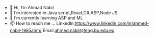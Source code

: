 - 👋 Hi, I’m Ahmad Nabil
- 👀 I’m interested in Java script,React,C#,ASP,Node JS
- 🌱 I’m currently learning ASP and ML
- 📫 How to reach me ... LinkedIn:https://www.linkedin.com/in/ahmed-nabil-1995ahm/
Email:ahmed.nabil@feng.bu.edu.eg

<!---
anabil1984/anabil1984 is a ✨ special ✨ repository because its `README.md` (this file) appears on your GitHub profile.
You can click the Preview link to take a look at your changes.
--->
